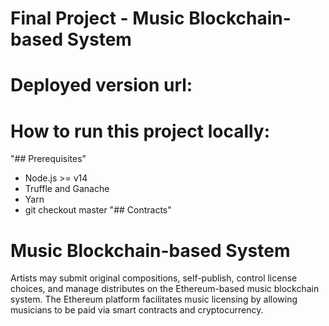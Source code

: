 # Final Project -  Music Blockchain-based System

# Deployed version url:


# How to run this project locally:
 "## Prerequisites"
   - Node.js >= v14
   - Truffle and Ganache
   - Yarn
   - git checkout master
 "## Contracts"
 


# Music Blockchain-based System
Artists may submit original compositions, self-publish, control license choices, and manage distributes on the Ethereum-based music blockchain system. The Ethereum platform facilitates music licensing by allowing musicians to be paid via smart contracts and cryptocurrency.

